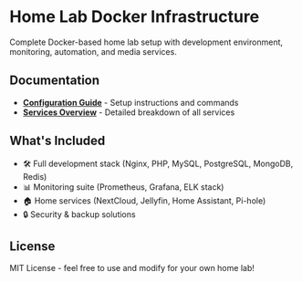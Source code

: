 # Home Lab Docker Infrastructure

Complete Docker-based home lab setup with development environment, monitoring, automation, and media services.


## Documentation

- **[Configuration Guide](home_lab_configuration.md)** - Setup instructions and commands
- **[Services Overview](home_lab_services_overview.md)** - Detailed breakdown of all services


## What's Included

- 🛠️ Full development stack (Nginx, PHP, MySQL, PostgreSQL, MongoDB, Redis)
- 📊 Monitoring suite (Prometheus, Grafana, ELK stack)
- 🏠 Home services (NextCloud, Jellyfin, Home Assistant, Pi-hole)
- 🔒 Security & backup solutions


## License
MIT License - feel free to use and modify for your own home lab!